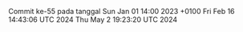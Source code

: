 Commit ke-55 pada tanggal Sun Jan 01 14:00 2023 +0100
Fri Feb 16 14:43:06 UTC 2024
Thu May  2 19:23:20 UTC 2024
